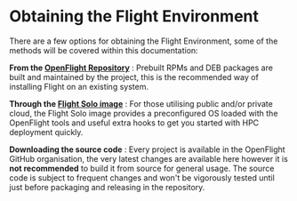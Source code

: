# Obtaining the Flight Environment

There are a few options for obtaining the Flight Environment, some of the methods will be covered within this documentation:

**From the [OpenFlight Repository](https://repo.openflighthpc.org)**
: Prebuilt RPMs and DEB packages are built and maintained by the project, this is the recommended way of installing Flight on an existing system.

**Through the [Flight Solo image](../../flight-solo/index.md)**
: For those utilising public and/or private cloud, the Flight Solo image provides a preconfigured OS loaded with the OpenFlight tools and useful extra hooks to get you started with HPC deployment quickly.

**Downloading the source code**
: Every project is available in the OpenFlight GitHub organisation, the very latest changes are available here however it is **not recommended** to build it from source for general usage. The source code is subject to frequent changes and won't be vigorously tested until just before packaging and releasing in the repository. 

